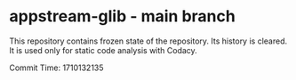 # appstream-glib - main branch

This repository contains frozen state of the repository.
Its history is cleared. It is used only for static code
analysis with Codacy.

Commit Time: 1710132135